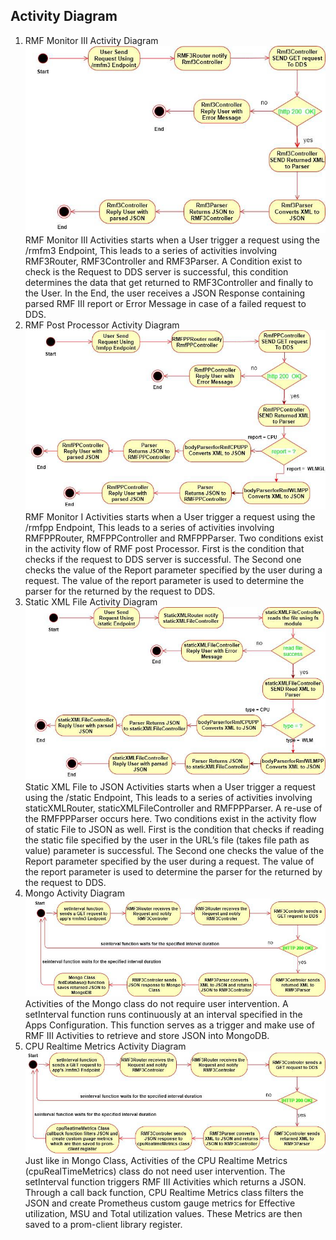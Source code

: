 ## Activity Diagram  
  1. RMF Monitor III Activity Diagram  
    ![](/Documentation/Images/rmf3ad.png)  
    RMF Monitor III Activities starts when a User trigger a request using the /rmfm3 Endpoint, This leads to a series of activities involving RMF3Router, RMF3Controller and RMF3Parser. A Condition exist to check is the Request to DDS server is successful, this condition determines the data that get returned to RMF3Controller and finally to the User. In the End, the user receives a JSON Response containing parsed RMF III report or Error Message in case of a failed request to DDS.  
  2. RMF Post Processor Activity Diagram  
    ![](/Documentation/Images/rmf1ad.png)  
    RMF Monitor I Activities starts when a User trigger a request using the /rmfpp Endpoint, This leads to a series of activities involving RMFPPRouter, RMFPPController and RMFPPParser. Two conditions exist in the activity flow of RMF post Processor. First is the condition that checks if the request to DDS server is successful. The Second one checks the value of the Report parameter specified by the user during a request. The value of the report parameter is used to determine the parser for the returned by the request to DDS.  
  3. Static XML File Activity Diagram
    ![](/Documentation/Images/rmfstaticad.png)  
    Static XML File to JSON Activities starts when a User trigger a request using the /static Endpoint, This leads to a series of activities involving staticXMLRouter, staticXMLFileController and RMFPPParser. A re-use of the RMFPPParser occurs here. Two conditions exist in the activity flow of static File to JSON as well. First is the condition that checks if reading the static file specified by the user in the URL’s file (takes file path as value) parameter is successful. The Second one checks the value of the Report parameter specified by the user during a request. The value of the report parameter is used to determine the parser for the returned by the request to DDS.  
  4. Mongo Activity Diagram  
    ![](/Documentation/Images/mongoad.png)  
    Activities of the Mongo class do not require user intervention. A setInterval function runs continuously at an interval specified in the Apps Configuration. This function serves as a trigger and make use of RMF III Activities to retrieve and store JSON into MongoDB.  
  5. CPU Realtime Metrics Activity Diagram  
    ![](/Documentation/Images/cpuad.png)  
    Just like in Mongo Class, Activities of the CPU Realtime Metrics (cpuRealTimeMetrics) class do not need user intervention. The setInterval function triggers RMF III Activities which returns a JSON. Through a call back function, CPU Realtime Metrics class filters the JSON and create Prometheus custom gauge metrics for Effective utilization, MSU and Total utilization values. These Metrics are then saved to a prom-client library register.  